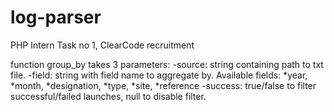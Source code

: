 # log-parser
PHP Intern Task no 1, ClearCode recruitment

function group_by takes 3 parameters:
-source: string containing path to txt file.
-field: string with field name to aggregate by. Available fields:
*year,
*month,
*designation,
*type,
*site,
*reference
-success: true/false to filter successful/failed launches, null to disable filter.
